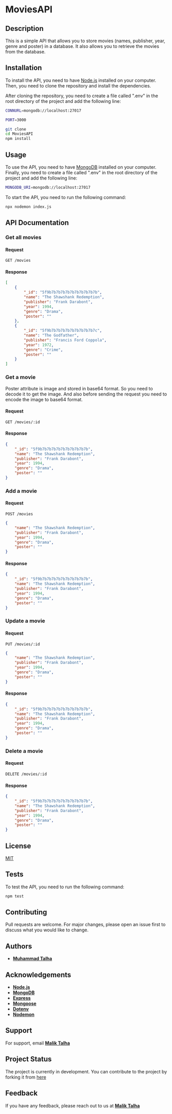 # MoviesAPI

## Description

This is a simple API that allows you to store movies (names, publisher, year, genre and poster) in a database. It also allows you to retrieve the movies from the database.

## Installation

To install the API, you need to have [Node.js](https://nodejs.org/en/) installed on your computer. Then, you need to clone the repository and install the dependencies.

After cloning the repository, you need to create a file called ".env" in the root directory of the project and add the following line:

```bash
CONNURL=mongodb://localhost:27017
```
```bash
PORT=3000
```


```bash
git clone
cd MoviesAPI
npm install
```

## Usage

To use the API, you need to have [MongoDB](https://www.mongodb.com/) installed on your computer. Finally, you need to create a file called ".env" in the root directory of the project and add the following line:

```bash
MONGODB_URI=mongodb://localhost:27017
```

To start the API, you need to run the following command:

```bash
npx nodemon index.js
```

## API Documentation

### Get all movies

#### Request

`GET /movies`


#### Response

```json
[
    {
        "_id": "5f9b7b7b7b7b7b7b7b7b7b7b",
        "name": "The Shawshank Redemption",
        "publisher": "Frank Darabont",
        "year": 1994,
        "genre": "Drama",
        "poster": ""
    },
    {
        "_id": "5f9b7b7b7b7b7b7b7b7b7b7c",
        "name": "The Godfather",
        "publisher": "Francis Ford Coppola",
        "year": 1972,
        "genre": "Crime",
        "poster": ""
    }
]
```

### Get a movie

Poster attribute is image and stored in base64 format. So you need to decode it to get the image.
And also before sending the request you need to encode the image to base64 format.

#### Request

`GET /movies/:id`

#### Response

```json
{
    "_id": "5f9b7b7b7b7b7b7b7b7b7b7b",
    "name": "The Shawshank Redemption",
    "publisher": "Frank Darabont",
    "year": 1994,
    "genre": "Drama",
    "poster": ""
}
```

### Add a movie

#### Request

`POST /movies`

```json
{
    "name": "The Shawshank Redemption",
    "publisher": "Frank Darabont",
    "year": 1994,
    "genre": "Drama",
    "poster": ""
}
```

#### Response

```json
{
    "_id": "5f9b7b7b7b7b7b7b7b7b7b7b",
    "name": "The Shawshank Redemption",
    "publisher": "Frank Darabont",
    "year": 1994,
    "genre": "Drama",
    "poster": ""
}
```

### Update a movie

#### Request

`PUT /movies/:id`

```json
{
    "name": "The Shawshank Redemption",
    "publisher": "Frank Darabont",
    "year": 1994,
    "genre": "Drama",
    "poster": ""
}
```

#### Response

```json
{
    "_id": "5f9b7b7b7b7b7b7b7b7b7b7b",
    "name": "The Shawshank Redemption",
    "publisher": "Frank Darabont",
    "year": 1994,
    "genre": "Drama",
    "poster": ""
}
```

### Delete a movie

#### Request

`DELETE /movies/:id`

#### Response

```json
{
    "_id": "5f9b7b7b7b7b7b7b7b7b7b7b",
    "name": "The Shawshank Redemption",
    "publisher": "Frank Darabont",
    "year": 1994,
    "genre": "Drama",
    "poster": ""
}
```

## License

[MIT](https://choosealicense.com/licenses/mit/)




## Tests

To test the API, you need to run the following command:

```bash
npm test
```

## Contributing

Pull requests are welcome. For major changes, please open an issue first to discuss what you would like to change.

## Authors

- [**Muhammad Talha**](https://github.com/MalikTalha03)


## Acknowledgements

- [**Node.js**](https://nodejs.org/en/)
- [**MongoDB**](https://www.mongodb.com/)
- [**Express**](https://expressjs.com/)
- [**Mongoose**](https://mongoosejs.com/)
- [**Dotenv**](https://www.npmjs.com/package/dotenv)
- [**Nodemon**](https://www.npmjs.com/package/nodemon)

## Support

For support, email
[**Malik Talha**](mailto:mtnaqshbandi2003@gmail.com?subject=[GitHub]%20MoviesAPI%20Support)

## Project Status

The project is currently in development. You can contribute to the project by
forking it from [here](https://github.com/MalikTalha03/MoviesAPI)

## Feedback

If you have any feedback, please reach out to us at
[**Malik Talha**](mailto:mtnaqshbandi2003@gmail.com?subject=[GitHub]%20MoviesAPI%20Feedback)
